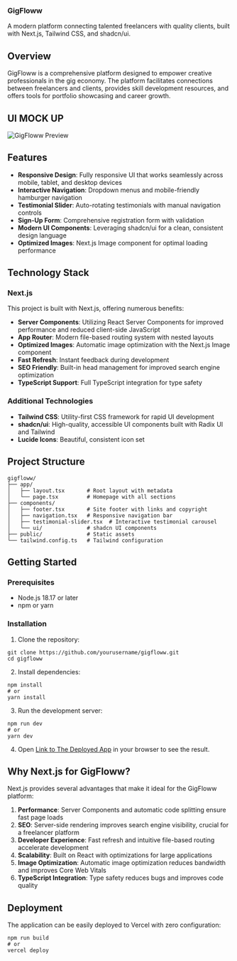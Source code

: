 ### GigFloww

A modern platform connecting talented freelancers with quality clients, built with Next.js, Tailwind CSS, and shadcn/ui.





## Overview

GigFloww is a comprehensive platform designed to empower creative professionals in the gig economy. The platform facilitates connections between freelancers and clients, provides skill development resources, and offers tools for portfolio showcasing and career growth.

## UI MOCK UP

![GigFloww Preview](GigFloww_Preview.png)

## Features

- **Responsive Design**: Fully responsive UI that works seamlessly across mobile, tablet, and desktop devices
- **Interactive Navigation**: Dropdown menus and mobile-friendly hamburger navigation
- **Testimonial Slider**: Auto-rotating testimonials with manual navigation controls
- **Sign-Up Form**: Comprehensive registration form with validation
- **Modern UI Components**: Leveraging shadcn/ui for a clean, consistent design language
- **Optimized Images**: Next.js Image component for optimal loading performance


## Technology Stack

### Next.js

This project is built with Next.js, offering numerous benefits:

- **Server Components**: Utilizing React Server Components for improved performance and reduced client-side JavaScript
- **App Router**: Modern file-based routing system with nested layouts
- **Optimized Images**: Automatic image optimization with the Next.js Image component
- **Fast Refresh**: Instant feedback during development
- **SEO Friendly**: Built-in head management for improved search engine optimization
- **TypeScript Support**: Full TypeScript integration for type safety


### Additional Technologies

- **Tailwind CSS**: Utility-first CSS framework for rapid UI development
- **shadcn/ui**: High-quality, accessible UI components built with Radix UI and Tailwind
- **Lucide Icons**: Beautiful, consistent icon set


## Project Structure

```plaintext
gigfloww/
├── app/
│   ├── layout.tsx       # Root layout with metadata
│   └── page.tsx         # Homepage with all sections
├── components/
│   ├── footer.tsx       # Site footer with links and copyright
│   ├── navigation.tsx   # Responsive navigation bar
│   ├── testimonial-slider.tsx  # Interactive testimonial carousel
│   └── ui/              # shadcn UI components
├── public/              # Static assets
└── tailwind.config.ts   # Tailwind configuration
```

## Getting Started

### Prerequisites

- Node.js 18.17 or later
- npm or yarn


### Installation

1. Clone the repository:

```shellscript
git clone https://github.com/yourusername/gigfloww.git
cd gigfloww
```


2. Install dependencies:

```shellscript
npm install
# or
yarn install
```


3. Run the development server:

```shellscript
npm run dev
# or
yarn dev
```


4. Open [Link to The Deployed App](https://gig-floww-assigment-app.vercel.app/) in your browser to see the result.


## Why Next.js for GigFloww?

Next.js provides several advantages that make it ideal for the GigFloww platform:

1. **Performance**: Server Components and automatic code splitting ensure fast page loads
2. **SEO**: Server-side rendering improves search engine visibility, crucial for a freelancer platform
3. **Developer Experience**: Fast refresh and intuitive file-based routing accelerate development
4. **Scalability**: Built on React with optimizations for large applications
5. **Image Optimization**: Automatic image optimization reduces bandwidth and improves Core Web Vitals
6. **TypeScript Integration**: Type safety reduces bugs and improves code quality


## Deployment

The application can be easily deployed to Vercel with zero configuration:

```shellscript
npm run build
# or
vercel deploy
```
